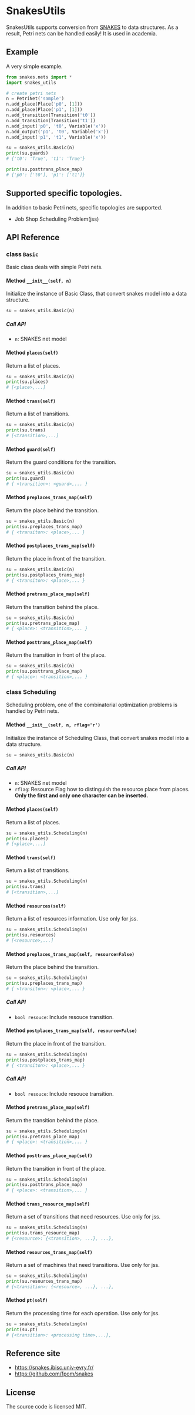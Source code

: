 # SnakesUtils

SnakesUtils supports conversion from [SNAKES](https://snakes.ibisc.univ-evry.fr/) to data structures.
As a result, Petri nets can be handled easily!
It is used in academia.

## Example

A very simple example.

```py
from snakes.nets import *
import snakes_utils

# create petri nets
n = PetriNet('sample')
n.add_place(Place('p0', [1]))
n.add_place(Place('p1', [1]))
n.add_transition(Transition('t0'))
n.add_transition(Transition('t1'))
n.add_input('p0', 't0', Variable('x'))
n.add_output('p1', 't0', Variable('x'))
n.add_input('p1', 't1', Variable('x'))

su = snakes_utils.Basic(n)
print(su.guards)
# {'t0': 'True', 't1': 'True'}

print(su.posttrans_place_map)
# {'p0': ['t0'], 'p1': ['t1']}

```

## Supported specific topologies.

In addition to basic Petri nets, specific topologies are supported.

- Job Shop Scheduling Problem(jss)

## API Reference

### class `Basic`

Basic class deals with simple Petri nets.

#### Method `__init__(self, n)`

Initialize the instance of Basic Class, that convert snakes model into a data structure.

```python
su = snakes_utils.Basic(n)
```

##### Call API

- `n`: SNAKES net model

#### Method `places(self)`

Return a list of places.

```python
su = snakes_utils.Basic(n)
print(su.places)
# [<place>,...]
```

#### Method `trans(self)`

Return a list of transitions.

```python
su = snakes_utils.Basic(n)
print(su.trans)
# [<transition>,...]
```

#### Method `guard(self)`

Return the guard conditions for the transition.

```python
su = snakes_utils.Basic(n)
print(su.guard)
# { <transition>: <guard>,... }
```

#### Method `preplaces_trans_map(self)`

Return the place behind the transition.

```python
su = snakes_utils.Basic(n)
print(su.preplaces_trans_map)
# { <transiton>: <place>,... }
```

#### Method `postplaces_trans_map(self)`

Return the place in front of the transition.

```python
su = snakes_utils.Basic(n)
print(su.postplaces_trans_map)
# { <transiton>: <place>,... }
```

#### Method `pretrans_place_map(self)`

Return the transition behind the place.

```python
su = snakes_utils.Basic(n)
print(su.pretrans_place_map)
# { <place>: <transition>,... }
```

#### Method `posttrans_place_map(self)`

Return the transition in front of the place.

```python
su = snakes_utils.Basic(n)
print(su.posttrans_place_map)
# { <place>: <transition>,... }
```

### class Scheduling

Scheduling problem, one of the combinatorial optimization problems is handled by Petri nets.

#### Method `__init__(self, n, rflag='r')`

Initialize the instance of Scheduling Class, that convert snakes model into a data structure.

```python
su = snakes_utils.Basic(n)
```

##### Call API

- `n`: SNAKES net model
- `rflag`: Resource Flag how to distinguish the resource place from places. **Only the first and only one character can be inserted.**

#### Method `places(self)`

Return a list of places.

```python
su = snakes_utils.Scheduling(n)
print(su.places)
# [<place>,...]
```

#### Method `trans(self)`

Return a list of transitions.

```python
su = snakes_utils.Scheduling(n)
print(su.trans)
# [<transition>,...]
```

#### Method `resources(self)`

Return a list of resources information. Use only for jss.

```python
su = snakes_utils.Scheduling(n)
print(su.resources)
# [<resource>,...]
```

#### Method `preplaces_trans_map(self, resource=False)`

Return the place behind the transition.

```python
su = snakes_utils.Scheduling(n)
print(su.preplaces_trans_map)
# { <transiton>: <place>,... }
```

##### Call API

- `bool resouce`: Include resouce transition.

#### Method `postplaces_trans_map(self, resource=False)`

Return the place in front of the transition.

```python
su = snakes_utils.Scheduling(n)
print(su.postplaces_trans_map)
# { <transiton>: <place>,... }
```

##### Call API

- `bool resouce`: Include resouce transition.

#### Method `pretrans_place_map(self)`

Return the transition behind the place.

```python
su = snakes_utils.Scheduling(n)
print(su.pretrans_place_map)
# { <place>: <transition>,... }
```

#### Method `posttrans_place_map(self)`

Return the transition in front of the place.

```python
su = snakes_utils.Scheduling(n)
print(su.posttrans_place_map)
# { <place>: <transition>,... }
```

#### Method `trans_resource_map(self)`

Return a set of transitions that need resources. Use only for jss.

```python
su = snakes_utils.Scheduling(n)
print(su.trans_resource_map)
# {<resource>: {<transition>, ...}, ...},
```

#### Method `resources_trans_map(self)`

Return a set of machines that need transitions. Use only for jss.

```python
su = snakes_utils.Scheduling(n)
print(su.resources_trans_map)
# {<transition>: {<resource>, ...}, ...},
```

#### Method `pt(self)`

Return the processing time for each operation. Use only for jss.

```python
su = snakes_utils.Scheduling(n)
print(su.pt)
# {<transition>: <processing time>,...},
```

## Reference site

- https://snakes.ibisc.univ-evry.fr/
- https://github.com/fpom/snakes

## License

The source code is licensed MIT.
